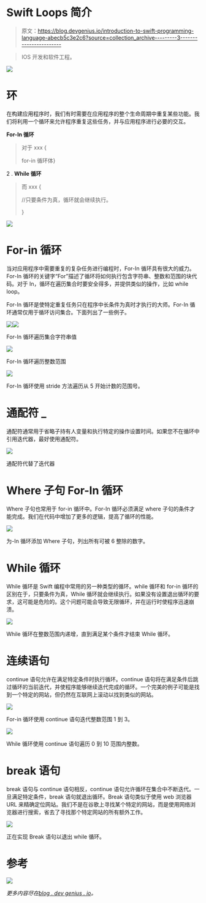 # Swift Loops 简介

> 原文：<https://blog.devgenius.io/introduction-to-swift-programming-language-abecb5c3e2c6?source=collection_archive---------3----------------------->

> IOS 开发和软件工程。

![](img/7ef56c749747084a0588c7975ae05e8e.png)

# 环

在构建应用程序时，我们有时需要在应用程序的整个生命周期中重复某些功能。我们将利用一个循环来允许程序重复这些任务，并与应用程序进行必要的交互。

**For-In 循环**

> 对于 xxx {
> 
> for-in 循环体}

2 . **While 循环**

> 而 xxx {
> 
> //只要条件为真，循环就会继续执行。
> 
> }

![](img/10cd9e7c67a49565136c46894df54266.png)

# For-in 循环

当对应用程序中需要重复的复杂任务进行编程时，For-In 循环具有很大的威力。For-In 循环的关键字“For”描述了循环将如何执行包含字符串、整数和范围的块代码。对于 In，循环在遍历集合时要安全得多，并提供类似的操作，比如 while loop。

For-In 循环是使特定重复任务只在程序中长条件为真时才执行的大师。For-In 循环通常仅用于循环访问集合。下面列出了一些例子。

![](img/0caf560128f318b01bc8d474dc54c7a1.png)![](img/161daedeb61eb895f8a3920e502fe901.png)

For-In 循环遍历集合字符串值

![](img/0862e25f779f5ace72f37bb5e2ee6da0.png)

For-In 循环遍历整数范围

![](img/8e1571960474bb668f89c768718f5599.png)

For-In 循环使用 stride 方法遍历从 5 开始计数的范围号。

# 通配符 _

通配符通常用于省略子持有人变量和执行特定的操作设置时间。如果您不在循环中引用迭代器，最好使用通配符。

![](img/b4d3ef38e11c27088b2988666f739c8d.png)

通配符代替了迭代器

# **Where 子句 For-In 循环**

Where 子句也常用于 for-in 循环中。For-In 循环必须满足 where 子句的条件才能完成。我们在代码中增加了更多的逻辑，提高了循环的性能。

![](img/b7b51a20011706eab866194169825e0c.png)

为-In 循环添加 Where 子句，列出所有可被 6 整除的数字。

# While 循环

While 循环是 Swift 编程中常用的另一种类型的循环。while 循环和 for-in 循环的区别在于，只要条件为真，While 循环就会继续执行。如果没有设置退出循环的要求，这可能是危险的。这个问题可能会导致无限循环，并在运行时使程序迅速崩溃。

![](img/8253977ad84adb5fb7744c6a2d6af298.png)

While 循环在整数范围内递增，直到满足某个条件才结束 While 循环。

# 连续语句

continue 语句允许在满足特定条件时执行循环。continue 语句将在满足条件后跳过循环的当前迭代，并使程序能够继续迭代完成的循环。一个完美的例子可能是找到一个特定的网站，但仍然在互联网上滚动以找到类似的网站。

![](img/f6f227564d89da60b95f06f666b675eb.png)

For-in 循环使用 continue 语句迭代整数范围 1 到 3。

![](img/7f5e1b7f775eb365313c44efbd4a12b7.png)

While 循环使用 continue 语句遍历 0 到 10 范围内整数。

# break 语句

break 语句与 continue 语句相反，continue 语句允许循环在集合中不断迭代。一旦满足特定条件，break 语句就退出循环。Break 语句类似于使用 web 浏览器 URL 来精确定位网站。我们不是在谷歌上寻找某个特定的网站，而是使用网络浏览器进行搜索，省去了寻找那个特定网站的所有额外工作。

![](img/f93b6fdac4ea26679bf01e53acaab1f9.png)

正在实现 Break 语句以退出 while 循环。

# 参考

![](img/a269d58e6188793e3254a0a05d2bf644.png)

*更多内容尽在*[*blog . dev genius . io*](http://blog.devgenius.io)*。*